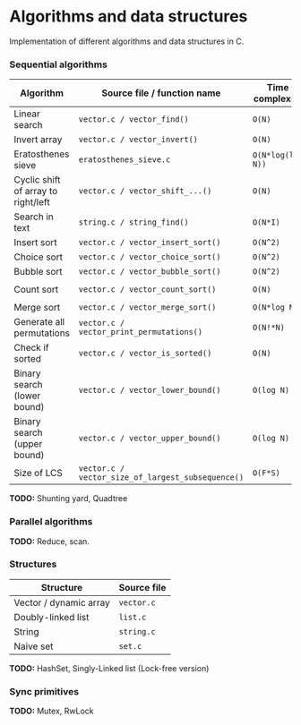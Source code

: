 # Algorithms and data structures

Implementation of different algorithms and data structures in C.

### Sequential algorithms

| Algorithm                             | Source file / function name               | Time complexity       | Space complexity  |
| ------------------------------------- | ----------------------------------------- | --------------------- | ----------------- |
| Linear search                         | `vector.c / vector_find()`                | ``O(N)``              |                   |
| Invert array                          | `vector.c / vector_invert()`              | ``O(N)``              |                   |
| Eratosthenes sieve                    | `eratosthenes_sieve.c`                    | ``O(N*log(log N))``   |                   |
| Cyclic shift of array to right/left   | `vector.c / vector_shift_...()`           | ``O(N)``              |                   |
| Search in text                        | `string.c / string_find()`                | ``O(N*I)``            |                   |
| Insert sort                           | `vector.c / vector_insert_sort()`         | ``O(N^2)``            | ``O(1)``          |
| Choice sort                           | `vector.c / vector_choice_sort()`         | ``O(N^2)``            | ``O(1)``          |
| Bubble sort                           | `vector.c / vector_bubble_sort()`         | ``O(N^2)``            | ``O(1)``          |
| Count sort                            | `vector.c / vector_count_sort()`          | ``O(N)``              | ``O(max - min)``  |
| Merge sort                            | `vector.c / vector_merge_sort()`          | ``O(N*log N)``        | ``O(N)``          |
| Generate all permutations             | `vector.c / vector_print_permutations()`  | ``O(N!*N)``           | ``O(N)``          |
| Check if sorted                       | `vector.c / vector_is_sorted()`           | ``O(N)``              | ``O(1)``          |
| Binary search (lower bound)           | `vector.c / vector_lower_bound()`         | ``O(log N)``          | ``O(1)``          |
| Binary search (upper bound)           | `vector.c / vector_upper_bound()`         | ``O(log N)``          | ``O(1)``          |
| Size of LCS                           | `vector.c / vector_size_of_largest_subsequence()` | ``O(F*S)``     | ``O(F*S)``        |

**TODO:** Shunting yard, Quadtree

### Parallel algorithms

**TODO:** Reduce, scan.

### Structures

| Structure | Source file |
| --------- | ----------- |
| Vector / dynamic array    | `vector.c` |
| Doubly-linked list        | `list.c`   |
| String                    | `string.c` |
| Naive set                 | `set.c`    |

**TODO:** HashSet, Singly-Linked list (Lock-free version)

### Sync primitives 

**TODO:** Mutex, RwLock

